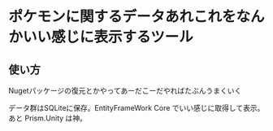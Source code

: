 # ポケモンに関するデータあれこれをなんかいい感じに表示するツール

## 使い方
Nugetパッケージの復元とかやってあーだこーだやればたぶんうまくいく

データ群はSQLiteに保存。EntityFrameWork Core でいい感じに取得して表示。
あと Prism.Unity は神。
